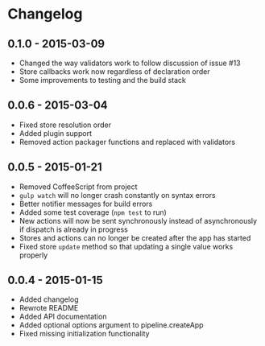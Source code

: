 # Changelog

## 0.1.0 - 2015-03-09

- Changed the way validators work to follow discussion of issue #13
- Store callbacks work now regardless of declaration order
- Some improvements to testing and the build stack

## 0.0.6 - 2015-03-04

- Fixed store resolution order
- Added plugin support
- Removed action packager functions and replaced with validators

## 0.0.5 - 2015-01-21

- Removed CoffeeScript from project
- `gulp watch` will no longer crash constantly on syntax errors
- Better notifier messages for build errors
- Added some test coverage (`npm test` to run)
- New actions will now be sent synchronously instead of asynchronously if dispatch is already in progress
- Stores and actions can no longer be created after the app has started
- Fixed store `update` method so that updating a single value works properly

## 0.0.4 - 2015-01-15

- Added changelog
- Rewrote README
- Added API documentation
- Added optional options argument to pipeline.createApp
- Fixed missing initialization functionality
